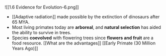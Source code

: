 
![[1.6 Evidence for Evolution-6.png]]
- [[Adaptive radiation]] made possible by the extinction of dinosaurs after 65 MYA.
- Most living primates today are **arboreal**, and **natural selection** has aided the ability to survive in trees.
- Species **coevolved** with flowering trees since **flowers and fruit** are a food resource.
[[What are the advantages]]
[[Early Primate (30 Million Years Ago)]]

